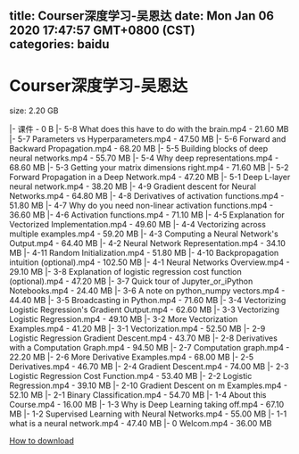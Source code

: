 
title: Courser深度学习-吴恩达
date: Mon Jan 06 2020 17:47:57 GMT+0800 (CST)    
categories: baidu
---

# Courser深度学习-吴恩达
size: 2.20 GB
 
 
|- 课件 - 0 B
|- 5-8 What does this have to do with the brain.mp4 - 21.60 MB
|- 5-7 Parameters vs Hyperparameters.mp4 - 47.50 MB
|- 5-6 Forward and Backward Propagation.mp4 - 68.20 MB
|- 5-5 Building blocks of deep neural networks.mp4 - 55.70 MB
|- 5-4 Why deep representations.mp4 - 68.60 MB
|- 5-3 Getting your matrix dimensions right.mp4 - 71.60 MB
|- 5-2 Forward Propagation in a Deep Network.mp4 - 47.20 MB
|- 5-1 Deep L-layer neural network.mp4 - 38.20 MB
|- 4-9 Gradient descent for Neural Networks.mp4 - 64.80 MB
|- 4-8 Derivatives of activation functions.mp4 - 51.80 MB
|- 4-7 Why do you need non-linear activation functions.mp4 - 36.60 MB
|- 4-6 Activation functions.mp4 - 71.10 MB
|- 4-5 Explanation for Vectorized Implementation.mp4 - 49.60 MB
|- 4-4 Vectorizing across multiple examples.mp4 - 59.20 MB
|- 4-3 Computing a Neural Network's Output.mp4 - 64.40 MB
|- 4-2 Neural Network Representation.mp4 - 34.10 MB
|- 4-11 Random Initialization.mp4 - 51.80 MB
|- 4-10 Backpropagation intuition (optional).mp4 - 102.50 MB
|- 4-1 Neural Networks Overview.mp4 - 29.10 MB
|- 3-8 Explanation of logistic regression cost function (optional).mp4 - 47.20 MB
|- 3-7 Quick tour of Jupyter_or_iPython Notebooks.mp4 - 24.40 MB
|- 3-6 A note on python_numpy vectors.mp4 - 44.40 MB
|- 3-5 Broadcasting in Python.mp4 - 71.60 MB
|- 3-4 Vectorizing Logistic Regression's Gradient Output.mp4 - 62.60 MB
|- 3-3 Vectorizing Logistic Regression.mp4 - 49.10 MB
|- 3-2 More Vectorization Examples.mp4 - 41.20 MB
|- 3-1 Vectorization.mp4 - 52.50 MB
|- 2-9 Logistic Regression Gradient Descent.mp4 - 43.70 MB
|- 2-8 Derivatives with a Computation Graph.mp4 - 94.50 MB
|- 2-7 Computation graph.mp4 - 22.20 MB
|- 2-6 More Derivative Examples.mp4 - 68.00 MB
|- 2-5 Derivatives.mp4 - 46.70 MB
|- 2-4 Gradient Descent.mp4 - 74.00 MB
|- 2-3 Logistic Regression Cost Function.mp4 - 53.40 MB
|- 2-2 Logistic Regression.mp4 - 39.10 MB
|- 2-10 Gradient Descent on m Examples.mp4 - 52.10 MB
|- 2-1 Binary Classification.mp4 - 54.70 MB
|- 1-4 About this Course.mp4 - 16.00 MB
|- 1-3 Why is Deep Learning taking off.mp4 - 67.10 MB
|- 1-2 Supervised Learning with Neural Networks.mp4 - 55.00 MB
|- 1-1 what is a neural network.mp4 - 47.40 MB
|- 0 Welcom.mp4 - 36.00 MB

[How to download](https://bpcam.bemobtrk.com/go/2ceec3aa-1ca2-46d6-b9ff-aaa5c184517c?jno=2563)